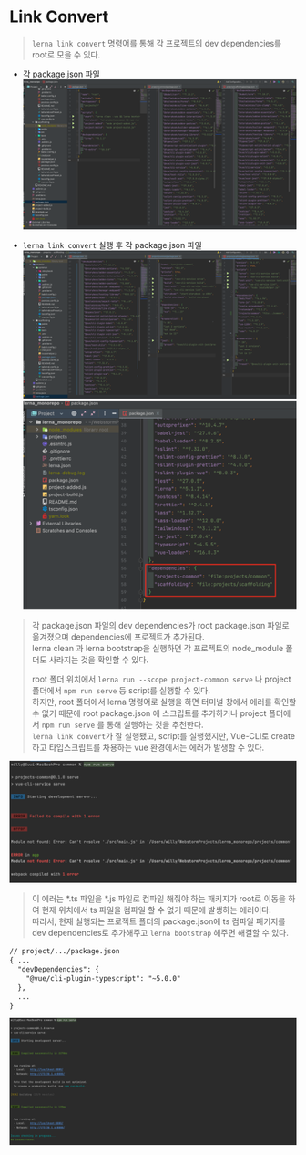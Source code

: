 # Link Convert
>```lerna link convert``` 명령어를 통해 각 프로젝트의 dev dependencies를 root로 모을 수 있다.  

- 각 package.json 파일
![package.json](../../images/lerna/link_packages.png)

- ```lerna link convert``` 실행 후 각 package.json 파일
![convert_package.json](../../images/lerna/link_convert_packages.png)
![root_package.json](../../images/lerna/link_root_package.png)
>각 package.json 파일의 dev dependencies가 root package.json 파일로 옮겨졌으며 dependencies에 프로젝트가 추가된다.  
>lerna clean 과 lerna bootstrap을 실행하면 각 프로젝트의 node_module 폴더도 사라지는 것을 확인할 수 있다.  
>  
>root 폴더 위치에서 ```lerna run --scope project-common serve``` 나 project 폴더에서 ```npm run serve``` 등 script를 실행할 수 있다.  
>하지만, root 폴더에서 lerna 명령어로 실행을 하면 터미널 창에서 에러를 확인할 수 없기 때문에 root package.json 에 스크립트를 추가하거나 project 폴더에서 ```npm run serve``` 를 통해 실행하는 것을 추천한다.  
>```lerna link convert```가 잘 실행됐고, script를 실행했지만, Vue-CLI로 create 하고 타입스크립트를 차용하는 vue 환경에서는 에러가 발생할 수 있다.

![script_error](../../images/lerna/link_script_error.png)

>이 에러는 *.ts 파일을 *.js 파일로 컴파일 해줘야 하는 패키지가 root로 이동을 하여 현재 위치에서 ts 파일을 컴파일 할 수 없기 때문에 발생하는 에러이다.  
>따라서, 현재 실행되는 프로젝트 폴더의 package.json에 ts 컴파일 패키지를 dev dependencies로 추가해주고 ```lerna bootstrap``` 해주면 해결할 수 있다.
```
// project/.../package.json
{ ...
  "devDependencies": {
    "@vue/cli-plugin-typescript": "~5.0.0"
  },
  ...
}
```
![complete](../../images/lerna/link_complete.png)


